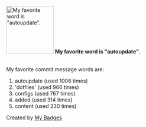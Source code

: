<img src="https://my-badges.github.io/my-badges/favorite-word.png" alt="My favorite word is &quot;autoupdate&quot;." title="My favorite word is &quot;autoupdate&quot;." width="128">
<strong>My favorite word is &quot;autoupdate&quot;.</strong>
<br><br>

My favorite commit message words are:

1. autoupdate (used 1006 times)
2. 'dotfiles' (used 966 times)
3. configs (used 767 times)
4. added (used 314 times)
5. content (used 230 times)


Created by <a href="https://github.com/my-badges/my-badges">My Badges</a>